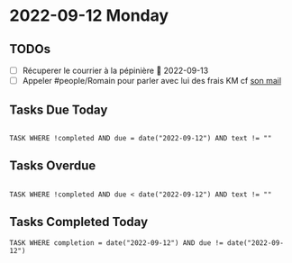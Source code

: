 # 2022-09-12 Monday

## TODOs

- [ ] Récuperer le courrier à la pépinière 📅 2022-09-13 
- [ ] Appeler #people/Romain pour parler avec lui des frais KM cf [son mail](message://<PR1P264MB2174D878485FD3172F04509BCC459@PR1P264MB2174.FRAP264.PROD.OUTLOOK.COM>)

## Tasks Due Today

```dataview

TASK WHERE !completed AND due = date("2022-09-12") AND text != ""

```

## Tasks Overdue

```dataview

TASK WHERE !completed AND due < date("2022-09-12") AND text != ""

```

## Tasks Completed Today

```dataview
TASK WHERE completion = date("2022-09-12") AND due != date("2022-09-12")
```